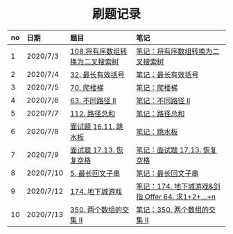 <h1 align="center">
    刷题记录
</h1>


| no   | 日期      | 题目                                                         | 笔记                                                         |
| ---- | :-------- | :----------------------------------------------------------- | :----------------------------------------------------------- |
| 1    | 2020/7/3  | [108.将有序数组转换为二叉搜索树](https://leetcode-cn.com/problems/convert-sorted-array-to-binary-search-tree/) | [笔记：将有序数组转换为二叉搜索树](https://www.yuque.com/zhoujx/study/hy9l2c) |
| 2    | 2020/7/4  | [32. 最长有效括号](https://leetcode-cn.com/problems/longest-valid-parentheses/) | [笔记：最长有效括号](https://www.yuque.com/zhoujx/study/howh9y) |
| 3    | 2020/7/5  | [70. 爬楼梯](https://leetcode-cn.com/problems/climbing-stairs/) | [笔记：爬楼梯](https://www.yuque.com/zhoujx/study/ngav2a)    |
| 4    | 2020/7/6  | [63. 不同路径 II](https://leetcode-cn.com/problems/unique-paths-ii/) | [笔记：不同路径 II](https://www.yuque.com/zhoujx/study/hu3cha) |
| 5    | 2020/7/7  | [112. 路径总和](https://leetcode-cn.com/problems/path-sum/)  | [笔记：路径总和](https://www.yuque.com/zhoujx/study/nm4rei)  |
| 6    | 2020/7/8  | [面试题 16.11. 跳水板](https://leetcode-cn.com/problems/diving-board-lcci/) | [笔记：跳水板](https://www.yuque.com/zhoujx/study/xtu1ig)    |
| 7    | 2020/7/9  | [面试题 17.13. 恢复空格](https://leetcode-cn.com/problems/re-space-lcci/) | [笔记：面试题 17.13. 恢复空格](https://www.yuque.com/zhoujx/study/cf7s09) |
| 8    | 2020/7/10 | [5. 最长回文子串](https://leetcode-cn.com/problems/longest-palindromic-substring/) | [笔记：最长回文子串](https://www.yuque.com/zhoujx/study/va6doo) |
| 9    | 2020/7/12 | [174. 地下城游戏](https://leetcode-cn.com/problems/dungeon-game/) | [笔记：174. 地下城游戏&剑指 Offer 64. 求1+2+…+n](https://www.yuque.com/zhoujx/study/zh2tde) |
| 10   | 2020/7/13 | [350. 两个数组的交集 II](https://leetcode-cn.com/problems/intersection-of-two-arrays-ii/) | [笔记：350. 两个数组的交集 II](https://www.yuque.com/zhoujx/study/whk6zw) |

